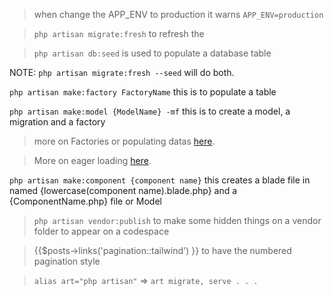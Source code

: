 > when change the APP_ENV to production it warns
> `APP_ENV=production`

> `php artisan migrate:fresh` to refresh the

> `php artisan db:seed` is used to populate a database table

NOTE: `php artisan migrate:fresh --seed` will do both.

`php artisan make:factory FactoryName` this is to populate a table

`php artisan make:model {ModelName} -mf` this is to create a model, a migration and a factory

> more on Factories or populating datas [here](https://laracasts.com/series/laravel-8-from-scratch/episodes/28).

> More on eager loading [here](https://laracasts.com/series/laravel-8-from-scratch/episodes/30).

`php artisan make:component {component name}` this creates a blade file in named {lowercase(component name).blade.php} and a {ComponentName.php} file or Model

> `php artisan vendor:publish` to make some hidden things on a vendor folder to appear on a codespace

> {{$posts->links('pagination::tailwind') }} to have the numbered pagination style

> `alias art="php artisan"` => `art migrate, serve . . .`
